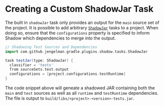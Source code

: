 # Creating a Custom ShadowJar Task

The built in `shadowJar` task only provides an output for the `main` source set of the project.
It is possible to add arbitrary [`ShadowJar`](http://imperceptiblethoughts.com/shadow/api/com/github/jengelman/gradle/plugins/shadow/tasks/ShadowJar.html) 
tasks to a project. When doing so, ensure that the `configurations` property is specified to inform Shadow which 
dependencies to merge into the output.

```groovy
// Shadowing Test Sources and Dependencies
import com.github.jengelman.gradle.plugins.shadow.tasks.ShadowJar

task testJar(type: ShadowJar) {
  classifier = 'tests'
  from sourceSets.test.output
  configurations = [project.configurations.testRuntime]
}
```

The code snippet above will geneate a shadowed JAR containing both the `main` and `test` sources as well as all `runtime`
and `testRuntime` dependencies.
The file is output to `build/libs/<project>-<version>-tests.jar`.
